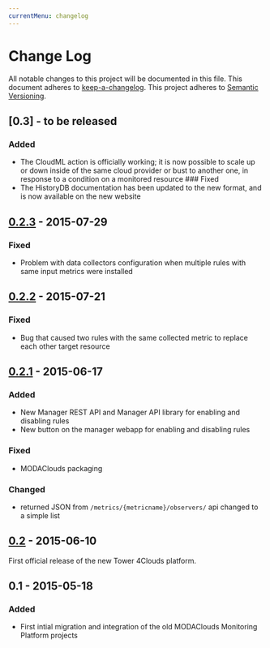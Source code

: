 ```yaml
---
currentMenu: changelog
---
```


# Change Log
All notable changes to this project will be documented in this file.
This document adheres to [keep-a-changelog].
This project adheres to [Semantic Versioning](http://semver.org/).

## [0.3] - to be released
### Added
- The CloudML action is officially working; it is now possible to scale up or down inside of the same cloud provider or bust to another one, in response to a condition on a monitored resource
### Fixed
- The HistoryDB documentation has been updated to the new format, and is now available on the new website

## [0.2.3] - 2015-07-29
### Fixed
- Problem with data collectors configuration when multiple rules with same input metrics were installed

## [0.2.2] - 2015-07-21
### Fixed
- Bug that caused two rules with the same collected metric to replace each other target resource

## [0.2.1] - 2015-06-17
### Added
- New Manager REST API and Manager API library for enabling and disabling rules
- New button on the manager webapp for enabling and disabling rules

### Fixed
- MODAClouds packaging

### Changed
- returned JSON from `/metrics/{metricname}/observers/` api changed to a simple list

## [0.2] - 2015-06-10
First official release of the new Tower 4Clouds platform.

## 0.1 - 2015-05-18
### Added
- First intial migration and integration of the old MODAClouds Monitoring Platform projects

[keep-a-changelog]: https://github.com/olivierlacan/keep-a-changelog
[unreleased]: https://github.com/deib-polimi/tower4clouds/compare/v0.2.3...develop
[0.2.3]: https://github.com/deib-polimi/tower4clouds/compare/v0.2.2...v0.2.3
[0.2.2]: https://github.com/deib-polimi/tower4clouds/compare/v0.2.1...v0.2.2
[0.2.1]: https://github.com/deib-polimi/tower4clouds/compare/v0.2...v0.2.1
[0.2]: https://github.com/deib-polimi/tower4clouds/compare/v0.1...v0.2
